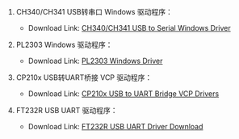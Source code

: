 1. CH340/CH341 USB转串口 Windows 驱动程序：
   - Download Link: [CH340/CH341 USB to Serial Windows Driver](https://www.wch.cn/download/CH341SER_EXE.html)

2. PL2303 Windows 驱动程序：
   - Download Link: [PL2303 Windows Driver](https://www.prolific.com.tw/US/ShowProduct.aspx?p_id=225&pcid=41)

3. CP210x USB转UART桥接 VCP 驱动程序：
   - Download Link: [CP210x USB to UART Bridge VCP Drivers](https://www.silabs.com/developers/usb-to-uart-bridge-vcp-drivers)

4. FT232R USB UART 驱动程序：
   - Download Link: [FT232R USB UART Driver Download](https://www.silabs.com/developers/usb-to-uart-bridge-vcp-drivers)

